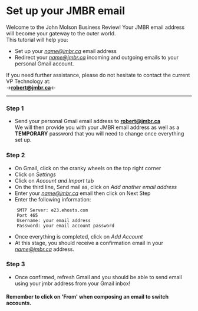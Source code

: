 # Set up your JMBR email

Welcome to the John Molson Business Review! Your JMBR email address will become your gateway to the outer world.   
This tutorial will help you:
* Set up your *name@jmbr.ca* email address
* Redirect your *name@jmbr.ca* incoming and outgoing emails to your personal Gmail account.

If you need further assistance, please do not hesitate to contact the current VP Technology at:  
->**robert@jmbr.ca**<-

---

### Step 1  
* Send your personal Gmail email address to **robert@jmbr.ca**  
We will then provide you with your JMBR email address as well as a **TEMPORARY** password that you will need to change once everything set up.

### Step 2
* On Gmail, click on the cranky wheels on the top right corner
* Click on *Settings* 
* Click on *Account and Import* tab
* On the third line, Send mail as, click on *Add another email address*
* Enter your *name@jmbr.ca* email then click on Next Step
* Enter the following information:
```
    SMTP Server: e23.ehosts.com
    Port 465
    Username: your email address
    Password: your email account password
```
* Once everything is completed, click on *Add Account*
* At this stage, you should receive a confirmation email in your *name@jmbr.ca* address. 

### Step 3
* Once confirmed, refresh Gmail and you should  be able to send email using your jmbr address from your Gmail inbox!  

#### Remember to click on **'From'** when composing an email to switch accounts.